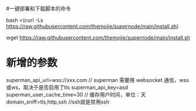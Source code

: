 #一键部署和下载脚本的命令

bash <(curl -Ls https://raw.githubusercontent.com/themojie/supernode/main/install.sh)

wget https://raw.githubusercontent.com/themojie/supernode/main/install.sh

# 新增的参数

superman_api_url=wss://xxx.com   // superman 需要用 websocket 通信，wss或ws，取决于是否启用了tls
superman_api_key=asd
superman_user_cache_time=30      // 缓存用户时间，单位：天
domain_sniff=tls,http,ssh    //ssh就是禁用ssh
